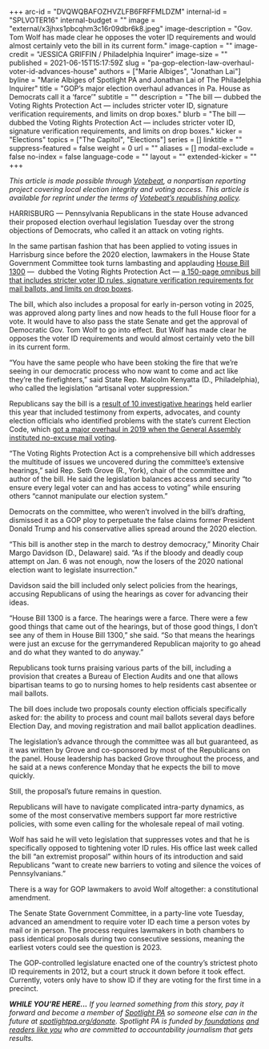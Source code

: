 +++
arc-id = "DVQWQBAFOZHVZLFB6FRFFMLDZM"
internal-id = "SPLVOTER16"
internal-budget = ""
image = "external/x3jhxs1pbcqhm3c16r09dbr6k8.jpeg"
image-description = "Gov. Tom Wolf has made clear he opposes the voter ID requirements and would almost certainly veto the bill in its current form."
image-caption = ""
image-credit = "JESSICA GRIFFIN / Philadelphia Inquirer"
image-size = ""
published = 2021-06-15T15:17:59Z
slug = "pa-gop-election-law-overhaul-voter-id-advances-house"
authors = ["Marie Albiges", "Jonathan Lai"]
byline = "Marie Albiges of Spotlight PA and Jonathan Lai of The Philadelphia Inquirer"
title = "GOP’s major election overhaul advances in Pa. House as Democrats call it a ‘farce’"
subtitle = ""
description = "The bill — dubbed the Voting Rights Protection Act — includes stricter voter ID, signature verification requirements, and limits on drop boxes."
blurb = "The bill — dubbed the Voting Rights Protection Act — includes stricter voter ID, signature verification requirements, and limits on drop boxes."
kicker = "Elections"
topics = ["The Capitol", "Elections"]
series = []
linktitle = ""
suppress-featured = false
weight = 0
url = ""
aliases = []
modal-exclude = false
no-index = false
language-code = ""
layout = ""
extended-kicker = ""
+++

<i>This article is made possible through </i><a href="http://votebeat.org/"><i>Votebeat</i></a><i>, a nonpartisan reporting project covering local election integrity and voting access. This article is available for reprint under the terms of </i><a href="https://votebeat.org/republishing/"><i>Votebeat’s republishing policy</i></a><i>.</i>

HARRISBURG — Pennsylvania Republicans in the state House advanced their proposed election overhaul legislation Tuesday over the strong objections of Democrats, who called it an attack on voting rights.

In the same partisan fashion that has been applied to voting issues in Harrisburg since before the 2020 election, lawmakers in the House State Government Committee took turns lambasting and applauding <a href="https://www.legis.state.pa.us/CFDOCS/Legis/PN/Public/btCheck.cfm?txtType=PDF&sessYr=2021&sessInd=0&billBody=H&billTyp=B&billNbr=1300&pn=1760">House Bill 1300</a> —&nbsp; dubbed the Voting Rights Protection Act — <a href="https://www.spotlightpa.org/news/2021/06/pa-election-law-voter-id-republican-proposal/">a 150-page omnibus bill that includes stricter voter ID rules, signature verification requirements for mail ballots, and limits on drop boxes</a>.

The bill, which also includes a proposal for early in-person voting in 2025, was approved along party lines and now heads to the full House floor for a vote. It would have to also pass the state Senate and get the approval of Democratic Gov. Tom Wolf to go into effect. But Wolf has made clear he opposes the voter ID requirements and would almost certainly veto the bill in its current form.

<script src="https://www.spotlightpa.org/embed.js" async></script><div data-spl-embed-version="1" data-spl-src="https://www.spotlightpa.org/embeds/newsletter/"></div>

“You have the same people who have been stoking the fire that we’re seeing in our democratic process who now want to come and act like they’re the firefighters,” said State Rep. Malcolm Kenyatta (D., Philadelphia), who called the legislation “artisanal voter suppression.”

Republicans say the bill is a <a href="https://www.spotlightpa.org/news/2021/04/pa-election-2020-law-changes-trump-falsehoods-fraud/">result of 10 investigative hearings</a> held earlier this year that included testimony from experts, advocates, and county election officials who identified problems with the state’s current Election Code, which <a href="https://www.inquirer.com/politics/pennsylvania/pa-election-reform-deal-20191023.html">got a major overhaul in 2019 when the General Assembly instituted no-excuse mail voting</a>.

“The Voting Rights Protection Act is a comprehensive bill which addresses the multitude of issues we uncovered during the committee’s extensive hearings,” said Rep. Seth Grove (R., York), chair of the committee and author of the bill. He said the legislation balances access and security “to ensure every legal voter can and has access to voting” while ensuring others “cannot manipulate our election system.”

Democrats on the committee, who weren’t involved in the bill’s drafting, dismissed it as a GOP ploy to perpetuate the false claims former President Donald Trump and his conservative allies spread around the 2020 election.

“This bill is another step in the march to destroy democracy,” Minority Chair Margo Davidson (D., Delaware) said. “As if the bloody and deadly coup attempt on Jan. 6 was not enough, now the losers of the 2020 national election want to legislate insurrection.”

Davidson said the bill included only select policies from the hearings, accusing Republicans of using the hearings as cover for advancing their ideas.

“House Bill 1300 is a farce. The hearings were a farce. There were a few good things that came out of the hearings, but of those good things, I don’t see any of them in House Bill 1300,” she said. “So that means the hearings were just an excuse for the gerrymandered Republican majority to go ahead and do what they wanted to do anyway.”

Republicans took turns praising various parts of the bill, including a provision that creates a Bureau of Election Audits and one that allows bipartisan teams to go to nursing homes to help residents cast absentee or mail ballots.

The bill does include two proposals county election officials specifically asked for: the ability to process and count mail ballots several days before Election Day, and moving registration and mail ballot application deadlines.

The legislation’s advance through the committee was all but guaranteed, as it was written by Grove and co-sponsored by most of the Republicans on the panel. House leadership has backed Grove throughout the process, and he said at a news conference Monday that he expects the bill to move quickly.

Still, the proposal’s future remains in question.

Republicans will have to navigate complicated intra-party dynamics, as some of the most conservative members support far more restrictive policies, with some even calling for the wholesale repeal of mail voting.

Wolf has said he will veto legislation that suppresses votes and that he is specifically opposed to tightening voter ID rules. His office last week called the bill “an extremist proposal” within hours of its introduction and said Republicans “want to create new barriers to voting and silence the voices of Pennsylvanians.”

<script src="https://www.spotlightpa.org/embed.js" async></script><div data-spl-embed-version="1" data-spl-src="https://www.spotlightpa.org/embeds/donate/?teaser_text=If%20you%20learned%20something%20from%20this%20report%2C%20pay%20it%20forward%20and%20become%20a%20member%20of%20Spotlight%20PA%20so%20someone%20else%20can%20in%20the%20future."></div>


There is a way for GOP lawmakers to avoid Wolf altogether: a constitutional amendment.

The Senate State Government Committee, in a party-line vote Tuesday, advanced an amendment to require voter ID each time a person votes by mail or in person. The process requires lawmakers in both chambers to pass identical proposals during two consecutive sessions, meaning the earliest voters could see the question is 2023.

The GOP-controlled legislature enacted one of the country’s strictest photo ID requirements in 2012, but a court struck it down before it took effect. Currently, voters only have to show ID if they are voting for the first time in a precinct.

<i><b>WHILE YOU’RE HERE...</b></i><i> If you learned something from this story, pay it forward and become a member of </i><a href="https://www.spotlightpa.org/"><i>Spotlight PA</i></a><i> so someone else can in the future at </i><a href="http://spotlightpa.org/donate"><i>spotlightpa.org/donate</i></a><i>. Spotlight PA is funded by</i><a href="https://www.spotlightpa.org/support"><i> foundations</i></a><i> </i><a href="https://www.spotlightpa.org/support"><i>and readers like you</i></a><i> who are committed to accountability journalism that gets results.</i>
